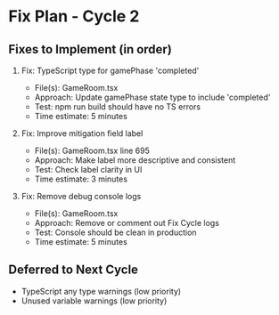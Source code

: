 # Fix Plan - Cycle 2

## Fixes to Implement (in order)
1. Fix: TypeScript type for gamePhase 'completed'
   - File(s): GameRoom.tsx
   - Approach: Update gamePhase state type to include 'completed'
   - Test: npm run build should have no TS errors
   - Time estimate: 5 minutes

2. Fix: Improve mitigation field label
   - File(s): GameRoom.tsx line 695
   - Approach: Make label more descriptive and consistent
   - Test: Check label clarity in UI
   - Time estimate: 3 minutes

3. Fix: Remove debug console logs
   - File(s): GameRoom.tsx
   - Approach: Remove or comment out Fix Cycle logs
   - Test: Console should be clean in production
   - Time estimate: 5 minutes

## Deferred to Next Cycle
- TypeScript any type warnings (low priority)
- Unused variable warnings (low priority)
